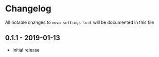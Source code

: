 # Changelog

All notable changes to `nova-settings-tool` will be documented in this file

## 0.1.1 - 2019-01-13

- Initial release
